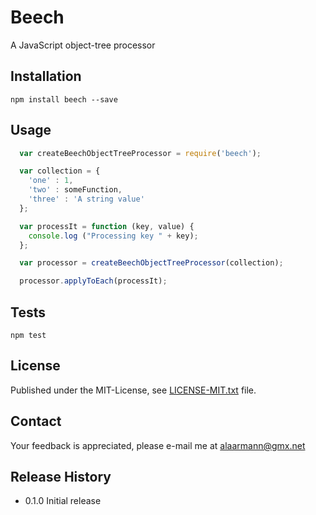 Beech
=====

A JavaScript object-tree processor

## Installation

  `npm install beech --save`

## Usage

```javascript
  var createBeechObjectTreeProcessor = require('beech');

  var collection = {
    'one' : 1,
    'two' : someFunction,
    'three' : 'A string value'
  };

  var processIt = function (key, value) {
    console.log ("Processing key " + key);
  };

  var processor = createBeechObjectTreeProcessor(collection);

  processor.applyToEach(processIt);


```

## Tests

  `npm test`


## License

Published under the MIT-License, see [LICENSE-MIT.txt](https://github.com/alaarmann/beech/blob/master/LICENSE-MIT.txt) file.


## Contact

Your feedback is appreciated, please e-mail me at [alaarmann@gmx.net](mailto:alaarmann@gmx.net)

## Release History

* 0.1.0 Initial release
